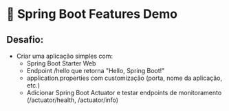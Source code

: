 # 🌱 Spring Boot Features Demo

## Desafio:

- Criar uma aplicação simples com:
  - Spring Boot Starter Web
  - Endpoint /hello que retorna "Hello, Spring Boot!"
  - application.properties com customização (porta, nome da aplicação, etc.)
  - Adicionar Spring Boot Actuator e testar endpoints de monitoramento (/actuator/health, /actuator/info)
